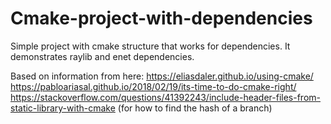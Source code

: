 # Cmake-project-with-dependencies
Simple project with cmake structure that works for dependencies.  It demonstrates raylib and enet dependencies.

Based on information from here: 
https://eliasdaler.github.io/using-cmake/
https://pabloariasal.github.io/2018/02/19/its-time-to-do-cmake-right/
https://stackoverflow.com/questions/41392243/include-header-files-from-static-library-with-cmake (for how to find the hash of a branch)
